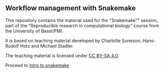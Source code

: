 ## Workflow management with Snakemake

This repository contains the material used for the "Snakemake"" session, part of the
"Reproducible research in computational biology" course from the University of
Basel/FMI.

It is based on teaching material developed by Charlotte Soneson, Hans-Rudolf Hotz
and Michael Stadler.

The teaching material is licensed under [CC BY-SA 4.0](https://creativecommons.org/licenses/by-sa/4.0/).

Proceed to [Intro to snakemake](https://mbstadler.github.io/IntroToSnakemake/IntroToSnakemake.html)